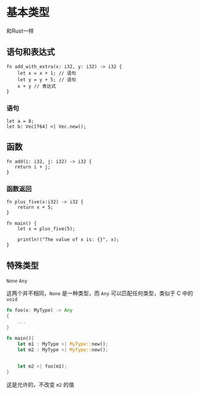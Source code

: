 # 基本类型

和Rust一样

## 语句和表达式

```
fn add_with_extra(x: i32, y: i32) -> i32 {
    let x = x + 1; // 语句
    let y = y + 5; // 语句
    x + y // 表达式
}
```

### 语句

```
let a = 8;
let b: Vec[f64] <| Vec.new();
```

## 函数

```
fn add(i: i32, j: i32) -> i32 {
   return i + j;
}
```

### 函数返回

```
fn plus_five(x:i32) -> i32 {
    return x + 5;
}

fn main() {
    let x = plus_five(5);

    println!("The value of x is: {}", x);
}
```

## 特殊类型

`None`
`Any`

这两个并不相同，`None` 是一种类型，而 `Any` 可以匹配任何类型，类似于 C 中的 `void`
```rust
fn foo(x: MyType) -> Any
{
    ...
}

fn main(){
    let m1 : MyType <| MyType::new();
    let m2 : MyType <| MyType::new();


    let m2 <| foo(m1);
}
```
这是允许的，不改变 `m2` 的值